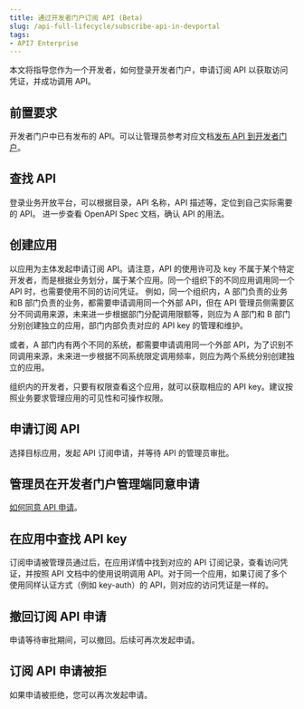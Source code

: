 ```yaml
---
title: 通过开发者门户订阅 API (Beta)
slug: /api-full-lifecycle/subscribe-api-in-devportal
tags:
- API7 Enterprise
---
```


本文将指导您作为一个开发者，如何登录开发者门户，申请订阅 API 以获取访问凭证，并成功调用 API。

## 前置要求

开发者门户中已有发布的 API。可以让管理员参考对应文档[发布 API 到开发者门户](https://docs.apiseven.com/enterprise/user-manual/devportal/publish-api-to-devportal)。

## 查找 API
登录业务开放平台，可以根据目录，API 名称，API 描述等，定位到自己实际需要的 API。
进一步查看 OpenAPI Spec 文档，确认 API 的用法。

## 创建应用
以应用为主体发起申请订阅 API。请注意，API 的使用许可及 key 不属于某个特定开发者，而是根据业务划分，属于某个应用。同一个组织下的不同应用调用同一个 API 时，也需要使用不同的访问凭证。
例如，同一个组织内，A 部门负责的业务和B 部门负责的业务，都需要申请调用同一个外部 API，但在 API 管理员侧需要区分不同调用来源，未来进一步根据部门分配调用限额等，则应为 A 部门和 B 部门分别创建独立的应用，部门内部负责对应的 API key 的管理和维护。

或者，A 部门内有两个不同的系统，都需要申请调用同一个外部 API，为了识别不同调用来源，未来进一步根据不同系统限定调用频率，则应为两个系统分别创建独立的应用。

组织内的开发者，只要有权限查看这个应用，就可以获取相应的 API key。建议按照业务要求管理应用的可见性和可操作权限。

## 申请订阅 API
选择目标应用，发起 API 订阅申请，并等待 API 的管理员审批。

## 管理员在开发者门户管理端同意申请
[如何同意 API 申请](https://docs.apiseven.com/enterprise/user-manual/devportal/api#同意API订阅申请)。

## 在应用中查找 API key
订阅申请被管理员通过后，在应用详情中找到对应的 API 订阅记录，查看访问凭证，并按照 API 文档中的使用说明调用 API。对于同一个应用，如果订阅了多个使用同样认证方式（例如 key-auth）的 API，则对应的访问凭证是一样的。

## 撤回订阅 API 申请
申请等待审批期间，可以撤回。后续可再次发起申请。

## 订阅 API 申请被拒
如果申请被拒绝，您可以再次发起申请。











